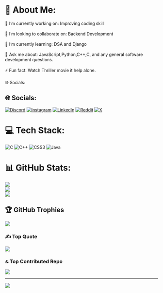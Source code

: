 

# 💫 About Me:
🔭 I’m currently working on: Improving coding skill<br><br>👯 I’m looking to collaborate on: Backend Development<br><br>🌱 I’m currently learning: DSA and Django<br><br>💬 Ask me about: JavaScript,Python,C++,C, and any general software development questions.<br><br>⚡ Fun fact: Watch Thriller movie it help alone.<br><br>🌐 Socials:


## 🌐 Socials:
[![Discord](https://img.shields.io/badge/Discord-%237289DA.svg?logo=discord&logoColor=white)](https://discord.gg/https://discord.gg/yGewaara) [![Instagram](https://img.shields.io/badge/Instagram-%23E4405F.svg?logo=Instagram&logoColor=white)](https://instagram.com/shivam_agarwal_711) [![LinkedIn](https://img.shields.io/badge/LinkedIn-%230077B5.svg?logo=linkedin&logoColor=white)](https://linkedin.com/in/shivam-agarwal-3868152ba) [![Reddit](https://img.shields.io/badge/Reddit-%23FF4500.svg?logo=Reddit&logoColor=white)](https://reddit.com/user/u/Aggravating_Age_1918) [![X](https://img.shields.io/badge/X-black.svg?logo=X&logoColor=white)](https://x.com/shivam___001) 

# 💻 Tech Stack:
![C](https://img.shields.io/badge/c-%2300599C.svg?style=for-the-badge&logo=c&logoColor=white) ![C++](https://img.shields.io/badge/c++-%2300599C.svg?style=for-the-badge&logo=c%2B%2B&logoColor=white) ![CSS3](https://img.shields.io/badge/css3-%231572B6.svg?style=for-the-badge&logo=css3&logoColor=white) ![Java](https://img.shields.io/badge/java-%23ED8B00.svg?style=for-the-badge&logo=openjdk&logoColor=white)
# 📊 GitHub Stats:
![](https://github-readme-stats.vercel.app/api?username=hackers470&theme=dark&hide_border=false&include_all_commits=false&count_private=false)<br/>
![](https://github-readme-streak-stats.herokuapp.com/?user=hackers470&theme=dark&hide_border=false)<br/>
![](https://github-readme-stats.vercel.app/api/top-langs/?username=hackers470&theme=dark&hide_border=false&include_all_commits=false&count_private=false&layout=compact)

## 🏆 GitHub Trophies
![](https://github-profile-trophy.vercel.app/?username=hackers470&theme=radical&no-frame=false&no-bg=true&margin-w=4)

### ✍️ Top Quote
![](https://quotes-github-readme.vercel.app/api?type=horizontal&theme=radical)

### 🔝 Top Contributed Repo
![](https://github-contributor-stats.vercel.app/api?username=hackers470&limit=5&theme=dark&combine_all_yearly_contributions=true)

---
[![](https://visitcount.itsvg.in/api?id=hackers470&label=Profile%20Views&color=0&icon=1&pretty=true)](https://visitcount.itsvg.in)

<!-- Proudly created with GPRM ( https://gprm.itsvg.in ) -->
